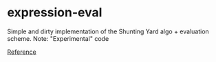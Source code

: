 # expression-eval
Simple and dirty implementation of the Shunting Yard algo + evaluation scheme.
Note: "Experimental" code


[Reference](https://www.reedbeta.com/blog/the-shunting-yard-algorithm/)
